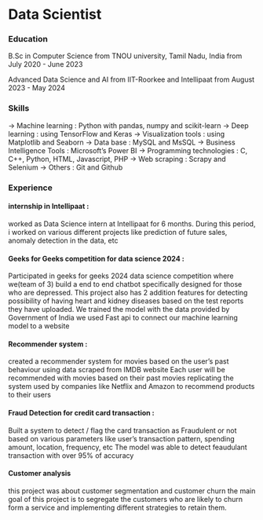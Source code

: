 # Data Scientist


### Education

B.Sc in Computer Science from TNOU university, Tamil Nadu, India
from July 2020 - June 2023 


Advanced Data Science and AI from IIT-Roorkee and Intellipaat
from August 2023 - May 2024


### Skills

-> Machine learning : Python with pandas, numpy and scikit-learn
-> Deep learning : using TensorFlow and Keras
-> Visualization tools : using Matplotlib and Seaborn
-> Data base : MySQL and MsSQL
-> Business Intelligence Tools : Microsoft’s Power BI
-> Programming technologies : C, C++, Python, HTML, Javascript, PHP
-> Web scraping : Scrapy and Selenium
-> Others : Git and Github


### Experience

#### internship in Intellipaat :
    
worked as Data Science intern at Intellipaat for 6 months.
During this period, i worked on various different projects like prediction of future sales, anomaly detection in the data, etc

#### Geeks for Geeks competition for data science 2024 :
    
Participated in geeks for geeks 2024 data science competition where we(team of 3) build a end to end chatbot specifically                 designed for those who are depressed. 
This project also has 2 addition features for detecting possibility of having heart and kidney diseases based on the test reports         they have uploaded. We trained the model with the data provided by Government of India
we used Fast api to connect our machine learning model to a website
    
#### Recommender system :
created a recommender system for movies based on the user’s past behaviour using data scraped from IMDB website
Each user will be recommended with movies based on their past movies replicating the system used by companies like Netflix and Amazon to recommend products to their users
    
#### Fraud Detection for credit card transaction :
Built a system to detect / flag the card transaction as Fraudulent or not based on various parameters like user’s transaction             pattern, spending amount, location, frequency, etc
The model was able to detect feaudulant transaction with over 95% of accuracy
    
#### Customer analysis
this project was about customer segmentation and customer churn
the main goal of this project is to segregate the customers who are likely to churn form a service and implementing different strategies to retain them.
